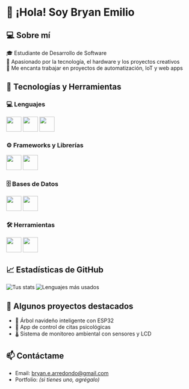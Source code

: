# 👋 ¡Hola! Soy Bryan Emilio 

## 💻 Sobre mí
🎓 Estudiante de Desarrollo de Software  
🚀 Apasionado por la tecnología, el hardware y los proyectos creativos  
🔧 Me encanta trabajar en proyectos de automatización, IoT y web apps  

## 🧠 Tecnologías y Herramientas

### 💻 Lenguajes
<p>
  <img src="https://cdn.jsdelivr.net/gh/devicons/devicon/icons/javascript/javascript-original.svg" width="40" height="40"/>
  <img src="https://cdn.jsdelivr.net/gh/devicons/devicon/icons/typescript/typescript-original.svg" width="40" height="40"/>
  <img src="https://cdn.jsdelivr.net/gh/devicons/devicon/icons/python/python-original.svg" width="40" height="40"/>
</p>

### ⚙️ Frameworks y Librerías
<p>
  <img src="https://cdn.jsdelivr.net/gh/devicons/devicon/icons/angularjs/angularjs-original.svg" width="40" height="40"/>
  <img src="https://cdn.jsdelivr.net/gh/devicons/devicon/icons/nodejs/nodejs-original.svg" width="40" height="40"/>
</p>

### 🗄️ Bases de Datos
<p>
  <img src="https://cdn.jsdelivr.net/gh/devicons/devicon/icons/mysql/mysql-original.svg" width="40" height="40"/>
  <img src="https://cdn.jsdelivr.net/gh/devicons/devicon/icons/mongodb/mongodb-original.svg" width="40" height="40"/>
</p>

### 🛠️ Herramientas
<p>
  <img src="https://cdn.jsdelivr.net/gh/devicons/devicon/icons/git/git-original.svg" width="40" height="40"/>
  <img src="https://cdn.jsdelivr.net/gh/devicons/devicon/icons/github/github-original.svg" width="40" height="40"/>
</p>


## 📈 Estadísticas de GitHub
![Tus stats](https://github-readme-stats.vercel.app/api?username=GusGalvan&show_icons=true&theme=radical)
![Lenguajes más usados](https://github-readme-stats.vercel.app/api/top-langs/?username=GusGalvan&layout=compact&theme=radical)

## 📂 Algunos proyectos destacados
- 🎄 Árbol navideño inteligente con ESP32  
- 🧠 App de control de citas psicológicas  
- 🌡️ Sistema de monitoreo ambiental con sensores y LCD

## 📫 Contáctame
- Email: bryan.e.arredondo@gmail.com  
- Portfolio: *(si tienes uno, agrégalo)*  
